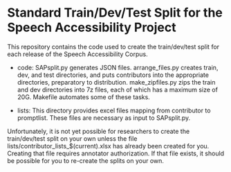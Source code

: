 # Standard Train/Dev/Test Split for the Speech Accessibility Project

This repository contains the code used to create the train/dev/test split for each release of the Speech Accessibility Corpus.

* code: SAPsplit.py generates JSON files.  arrange_files.py creates train, dev, and test directories, and puts contributors into the appropriate directories, preparatory to distribution.  make_zipfiles.py zips the train and dev directories into 7z files, each of which has a maximum size of 20G.  Makefile automates some of these tasks.

* lists: This directory provides excel files mapping from contributor to promptlist.  These files are necessary as input to SAPsplit.py.

Unfortunately, it is not yet possible for researchers to create the train/dev/test split on your own unless the file lists/contributor_lists_$(current).xlsx has already been created for you.  Creating that file requires annotator authorization.  If that file exists, it should be possible for you to re-create the splits on your own.

